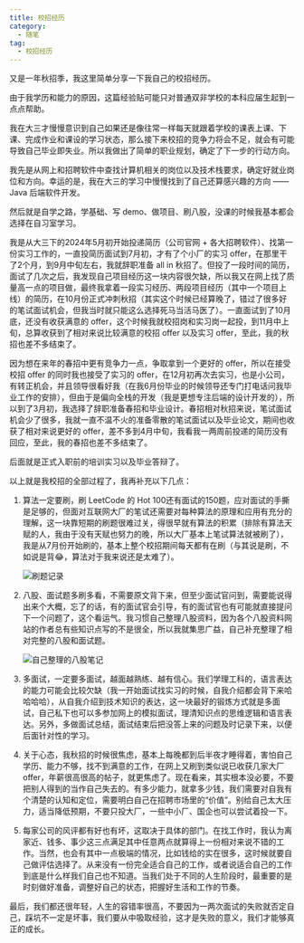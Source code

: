 ```yaml
---
title: 校招经历
category:
  - 随笔
tag:
  - 校招经历
---
```


又是一年秋招季，我这里简单分享一下我自己的校招经历。

由于我学历和能力的原因，这篇经验贴可能只对普通双非学校的本科应届生起到一点点帮助。

我在大三才慢慢意识到自己如果还是像往常一样每天就跟着学校的课表上课、下课、完成作业和课设的学习状态，那么接下来校招的竞争力将会不足，就会有可能导致自己毕业即失业。所以我做出了简单的职业规划，确定了下一步的行动方向。

我先是从网上和招聘软件中查找计算机相关的岗位以及技术栈要求，确定好就业岗位和方向。幸运的是，我在大三的学习中慢慢找到了自己还算感兴趣的方向 —— Java 后端软件开发。

然后就是自学之路，学基础、写 demo、做项目、刷八股，没课的时候我基本都会选择在自习室学习。

我是从大三下的2024年5月初开始投递简历（公司官网 + 各大招聘软件）、找第一份实习工作的，一直投简历面试到7月初，才有了个小厂的实习 offer，在那里干了2个月，到9月中旬左右，我就辞职准备 all in 秋招了。但投了一段时间的简历，面试了几次之后，我发现自己项目经历这一块内容很欠缺，所以我又在网上找了质量高一点的项目做，最终我拿着一段实习经历、两段项目经历（其中一个项目上线）的简历，在10月份正式冲刺秋招（其实这个时候已经算晚了，错过了很多好的笔试面试机会，但我当时就只能这么选择死马当活马医了）。一直面试到了10月底，还没有收获满意的 offer，这个时候我就校招岗和实习岗一起投，到11月中上旬，总算收获到了相对来说比较满意的校招 offer 以及实习 offer，至此，我的秋招也差不多结束了。

因为想在来年的春招中更有竞争力一点，争取拿到一个更好的 offer，所以在接受校招 offer 的同时我也接受了实习的 offer，在12月初再次去实习，也是小公司，有转正机会，并且领导很看好我（在我6月份毕业的时候领导还专门打电话问我毕业工作的安排），但由于是偏向全栈的开发（我是更想专注后端的设计开发的），所以到了3月初，我选择了辞职准备春招和毕业设计。春招相对秋招来说，笔试面试机会少了很多，我就一直不温不火的准备零散的笔试面试以及毕业论文，期间也收获了相对来说更好的 offer，差不多到4月中旬，我看我一两周前投递的简历没有回应，至此，我的春招也差不多结束了。

后面就是正式入职前的培训实习以及毕业答辩了。

以上就是我校招的全部过程了，我再补充以下几点：

1. 算法一定要刷，刷 LeetCode 的 Hot 100还有面试的150题，应对面试的手撕是足够的，但面对互联网大厂的笔试还需要对每种算法的原理和应用有充分的理解，这一块靠短期的刷题很难过关，得很早就有算法的积累（排除有算法天赋的人，我由于没有天赋也努力的晚，所以大厂基本上笔试算法就被刷了），我是从7月份开始刷的，基本上整个校招期间每天都有在刷（与其说是刷，不如说是背😂，算法对于我来说还是太难了）。

   ![刷题记录](https://chengliuxiang.oss-cn-hangzhou.aliyuncs.com/blog/leetcode-record.png)

2. 八股、面试题多刷多看，不需要原文背下来，但至少面试官问到，需要能说得出来个大概，忘了的话，有的面试官会引导，有的面试官也有可能就直接提问下一个问题了，这个看运气。我习惯自己整理八股资料，因为各个八股资料网站的作者总有些知识点写的不是很全，所以我就集思广益，自己补充整理了相对完整的八股和面试题。

   ![自己整理的八股笔记](https://chengliuxiang.oss-cn-hangzhou.aliyuncs.com/picgo/personal-notes.png)

3. 多面试，一定要多面试，越面越熟练、越有信心。我们学理工科的，语言表达的能力可能会比较欠缺（我一开始面试找实习的时候，自我介绍都会背下来哈哈哈哈），从自我介绍到技术知识的表达，这一块最好的锻炼方式就是多面试，自己私下也可以多参加网上的模拟面试，理清知识点的思维逻辑和语言表达。另外，多做面试总结，面试结束后把没答上来的问题及时记录下来，以便后面针对性的学习。

4. 关于心态，我秋招的时候很焦虑，基本上每晚都到后半夜才睡得着，害怕自己学历、能力不够，找不到满意的工作，在网上又刷到类似说已收获几家大厂 offer，年薪很高很高的帖子，就更焦虑了。现在看来，其实根本没必要，不要把别人得到的当作自己失去的。有多少能力，就拿多少钱，我们需要对自我有个清楚的认知和定位，需要明白自己在招聘市场里的“价值”。别给自己太大压力，适当降低预期，不要只投大厂，一些中小厂、国企也可以尝试着投一下。

5. 每家公司的风评都有好也有坏，这取决于具体的部门。在找工作时，我认为离家近、钱多、事少这三点满足其中任意两点就算得上一份相对来说不错的工作。当然，也会有其中一点极端的情况，比如钱给的实在很多，这时候就要自己做评估选择了。从来没有一份完全适合自己的工作，或者说适合自己的工作到底是什么样我们自己也不知道。当我们处于不同的人生阶段时，最重要的是时刻做好准备，调整好自己的状态，把握好生活和工作的节奏。

最后，我们都还很年轻，人生的容错率很高，不要因为一两次面试的失败就否定自己，踩坑不一定是坏事，我们要从中吸取经验，这才是失败的意义，我们才能够真正的成长。
